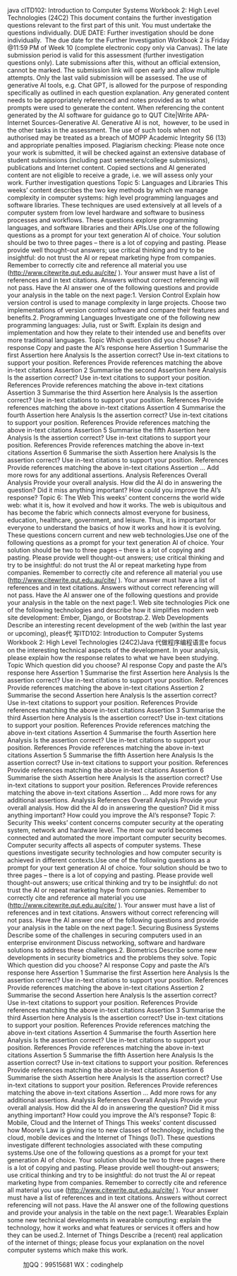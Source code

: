 java cITD102: Introduction to Computer Systems Workbook 2: High Level Technologies (24C2) 
This document contains the further investigation questions relevant to the first part of this unit. You must undertake the questions individually.
DUE DATE: Further investigation should be done individually.  The due date for the Further Investigation Workbook 2 is Friday @11:59 PM of Week 10 (complete electronic copy only via Canvas). The late submission period is valid for this assessment (further investigation questions only). Late submissions after this, without an official extension, cannot be marked. The submission link will open early and allow multiple attempts. Only the last valid submission will be assessed.
The use of generative AI tools, e.g. Chat GPT, is allowed for the purpose of responding specifically as outlined in each question explanation. Any generated content needs to be appropriately referenced and notes provided as to what prompts were used to generate the content. When referencing the content generated by the AI software for guidance go to QUT Cite|Write APA-Internet Sources-Generative AI. Generative AI is not,  however, to be used in the other tasks in the assessment. The use of such tools when not authorised may be treated as a breach of MOPP Academic Integrity S6 (13)  and appropriate penalties imposed.
Plagiarism checking: Please note once your work is submitted, it will be checked against an extensive database of student submissions (including past semesters/college submissions), publications and Internet content. Copied sections and AI generated content are not eligible to receive a grade, i.e. we will assess only your work.
Further investigation questions
Topic 5: Languages and Libraries
This weeks’ content describes the two key methods by which we manage complexity in computer systems: high level programming languages and software libraries. These techniques are used extensively at all levels of a computer system from low level hardware and software to business processes and workflows. These questions explore programming languages, and software libraries and their APIs.Use one of the following questions as a prompt for your text generation AI of choice. Your solution should be two to three pages – there is a lot of copying and pasting. Please provide well thought-out answers; use critical thinking and try to be insightful: do not trust the AI or repeat marketing hype from companies. Remember to correctly cite and reference all material you use (http://www.citewrite.qut.edu.au/cite/ ). Your answer must have a list of references and in text citations. Answers without correct referencing will not pass. Have the AI answer one of the following questions and provide your analysis in the table on the next page:1. Version Control
Explain how version control is used to manage complexity in large projects. Choose two
implementations of version control software and compare their features and benefits.2. Programming Languages
Investigate one of the following new programming languages: Julia, rust or Swift. Explain its design and implementation and how they relate to their intended use and benefits over more traditional languages.
Topic 
Which question did you choose? 
AI response 
Copy and paste the AI’s response here 
Assertion 1 
Summarise the first Assertion here 
Analysis 
Is the assertion correct? Use in-text citations to support your position. 
References 
Provide references matching the above in-text citations 
Assertion 2 
Summarise the second Assertion here 
Analysis 
Is the assertion correct? Use in-text citations to support your position. 
References 
Provide references matching the above in-text citations 
Assertion 3 
Summarise the third Assertion here 
Analysis 
Is the assertion correct? Use in-text citations to support your position. 
References 
Provide references matching the above in-text citations 
Assertion 4 
Summarise the fourth Assertion here 
Analysis 
Is the assertion correct? Use in-text citations to support your position. 
References 
Provide references matching the above in-text citations 
Assertion 5 
Summarise the fifth Assertion here 
Analysis 
Is the assertion correct? Use in-text citations to support your position. 
References 
Provide references matching the above in-text citations 
Assertion 6 
Summarise the sixth Assertion here 
Analysis 
Is the assertion correct? Use in-text citations to support your position. 
References 
Provide references matching the above in-text citations 
Assertion … Add more rows for any additional assertions. 
Analysis 
References 
Overall Analysis 
Provide your overall analysis. How did the AI do in answering the question? Did it miss anything important? How could you improve the AI’s response? 
Topic 6: The Web
This weeks’ content concerns the world wide web: what it is, how it evolved and how it works. The web is ubiquitous and has become the fabric which connects almost everyone for business, education, healthcare, government, and leisure. Thus, it is important for everyone to understand the basics of how it works and how it is evolving. These questions concern current and new web technologies.Use one of the following questions as a prompt for your text generation AI of choice. Your solution should be two to three pages – there is a lot of copying and pasting. Please provide well thought-out answers; use critical thinking and try to be insightful: do not trust the AI or repeat marketing hype from companies. Remember to correctly cite and reference all material you use (http://www.citewrite.qut.edu.au/cite/ ). Your answer must have a list of references and in text citations. Answers without correct referencing will not pass. Have the AI answer one of the following questions and provide your analysis in the table on the next page:1. Web site technologies
Pick one of the following technologies and describe how it simplifies modern web site development: Ember, Django, or Bootstrap.2. Web Developments
Describe an interesting recent development of the web (within the last year or upcoming),
pleas代 写ITD102: Introduction to Computer Systems Workbook 2: High Level Technologies (24C2)Java
代做程序编程语言e focus on the interesting technical aspects of the development.
In your analysis, please explain how the response relates to what we have been studying.
Topic 
Which question did you choose? 
AI response 
Copy and paste the AI’s response here 
Assertion 1 
Summarise the first Assertion here 
Analysis 
Is the assertion correct? Use in-text citations to support your position. 
References 
Provide references matching the above in-text citations 
Assertion 2 
Summarise the second Assertion here 
Analysis 
Is the assertion correct? Use in-text citations to support your position. 
References 
Provide references matching the above in-text citations 
Assertion 3 
Summarise the third Assertion here 
Analysis 
Is the assertion correct? Use in-text citations to support your position. 
References 
Provide references matching the above in-text citations 
Assertion 4 
Summarise the fourth Assertion here 
Analysis 
Is the assertion correct? Use in-text citations to support your position. 
References 
Provide references matching the above in-text citations 
Assertion 5 
Summarise the fifth Assertion here 
Analysis 
Is the assertion correct? Use in-text citations to support your position. 
References 
Provide references matching the above in-text citations 
Assertion 6 
Summarise the sixth Assertion here 
Analysis 
Is the assertion correct? Use in-text citations to support your position. 
References 
Provide references matching the above in-text citations 
Assertion … Add more rows for any additional assertions. 
Analysis 
References 
Overall Analysis 
Provide your overall analysis. How did the AI do in answering the question? Did it miss anything important? How could you improve the AI’s response? 
Topic 7: Security
This weeks’ content concerns computer security at the operating system, network and hardware level. The more our world becomes connected and automated the more important computer security becomes. Computer security affects all aspects of computer systems. These questions investigate security technologies and how computer security is achieved in different contexts.Use one of the following questions as a prompt for your text generation AI of choice. Your solution should be two to three pages – there is a lot of copying and pasting. Please provide well thought-out answers; use critical thinking and try to be insightful: do not trust the AI or repeat marketing hype from companies. Remember to correctly cite and reference all material you use (http://www.citewrite.qut.edu.au/cite/ ). Your answer must have a list of references and in text citations. Answers without correct referencing will not pass. Have the AI answer one of the following questions and provide your analysis in the table on the next page:1. Securing Business Systems
Describe some of the challenges in securing computers used in an enterprise environment Discuss networking, software and hardware solutions to address these challenges.2. Biometrics
Describe some new developments in security biometrics and the problems they solve.
Topic 
Which question did you choose? 
AI response 
Copy and paste the AI’s response here 
Assertion 1 
Summarise the first Assertion here 
Analysis 
Is the assertion correct? Use in-text citations to support your position. 
References 
Provide references matching the above in-text citations 
Assertion 2 
Summarise the second Assertion here 
Analysis 
Is the assertion correct? Use in-text citations to support your position. 
References 
Provide references matching the above in-text citations 
Assertion 3 
Summarise the third Assertion here 
Analysis 
Is the assertion correct? Use in-text citations to support your position. 
References 
Provide references matching the above in-text citations 
Assertion 4 
Summarise the fourth Assertion here 
Analysis 
Is the assertion correct? Use in-text citations to support your position. 
References 
Provide references matching the above in-text citations 
Assertion 5 
Summarise the fifth Assertion here 
Analysis 
Is the assertion correct? Use in-text citations to support your position. 
References 
Provide references matching the above in-text citations 
Assertion 6 
Summarise the sixth Assertion here 
Analysis 
Is the assertion correct? Use in-text citations to support your position. 
References 
Provide references matching the above in-text citations 
Assertion … Add more rows for any additional assertions. 
Analysis 
References 
Overall Analysis 
Provide your overall analysis. How did the AI do in answering the question? Did it miss anything important? How could you improve the AI’s response? 
Topic 8: Mobile, Cloud and the Internet of Things
This weeks’ content discussed how Moore’s Law is giving rise to new classes of technology, including the cloud, mobile devices and the Internet of Things (IoT). These questions investigate different technologies associated with these computing systems.Use one of the following questions as a prompt for your text generation AI of choice. Your solution should be two to three pages – there is a lot of copying and pasting. Please provide well thought-out answers; use critical thinking and try to be insightful: do not trust the AI or repeat marketing hype from companies. Remember to correctly cite and reference all material you use (http://www.citewrite.qut.edu.au/cite/ ). Your answer must have a list of references and in text citations. Answers without correct referencing will not pass. Have the AI answer one of the following questions and provide your analysis in the table on the next page:1. Wearables
Explain some new technical developments in wearable computing: explain the technology, how it works and what features or services it offers and how they can be used.2. Internet of Things
Describe a (recent) real application of the internet of things; please focus your explanation on
the novel computer systems which make this work.





         
加QQ：99515681  WX：codinghelp

